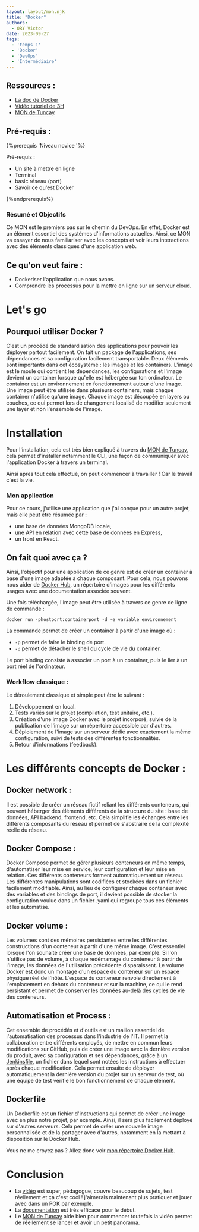 ```yaml
---
layout: layout/mon.njk
title: "Docker"
authors:
  - ORY Victor
date: 2023-09-27
tags:
  - 'temps 1'
  - 'Docker'
  - 'DevOps'
  - 'Intermédiaire'
---
```


## Ressources :

- [La doc de Docker](https://docs.docker.com/)
- [Vidéo tutoriel de 3H](https://www.youtube.com/watch?v=3c-iBn73dDE)
- [MON de Tuncay](../../../2022-2023/Bilgi-Tuncay/mon/Docker.md)

## Pré-requis : 

{%prerequis 'Niveau novice '%}

Pré-requis :

- Un site à mettre en ligne
- Terminal
- basic réseau (port)
- Savoir ce qu'est Docker

{%endprerequis%}

### Résumé et Objectifs 

Ce MON est le premiers pas sur le chemin du DevOps. En effet, Docker est un élément essentiel des systèmes d'informations actuelles. Ainsi, ce MON va essayer de nous familiariser avec les concepts et voir leurs interactions avec des éléments classiques d'une application web.

## Ce qu'on veut faire :

- Dockeriser l'application que nous avons.
- Comprendre les processus pour la mettre en ligne sur un serveur cloud.

# Let's go 

## Pourquoi utiliser Docker ? 

C'est un procédé de standardisation des applications pour pouvoir les déployer partout facilement. On fait un package de l'applications, ses dépendances et sa configuration facilement transportable. Deux éléments sont importants dans cet écosystème : les images et les containers. L'image est le moule qui contient les dépendances, les configurations et l'image devient un container lorsque qu'elle est hébergée sur ton ordinateur. Le container est un environnement en fonctionnement autour d'une image. Une image peut être utilisée dans plusieurs containers, mais chaque container n'utilise qu'une image. Chaque image est découpée en layers ou couches, ce qui permet lors de changement localisé de modifier seulement une layer et non l'ensemble de l'image.  

# Installation 

Pour l'installation, cela est très bien expliqué à travers du [MON de Tuncay](/promos/2022-2023/Bilgi-Tuncay/mon/Docker), cela permet d'installer notamment le CLI, une façon de communiquer avec l'application Docker à travers un terminal.

Ainsi après tout cela effectué, on peut commencer à travailler ! Car le travail c'est la vie.

### Mon application 

Pour ce cours, j'utilise une application que j'ai conçue pour un autre projet, mais elle peut être résumée par :

- une base de données MongoDB locale,
- une API en relation avec cette base de données en Express,
- un front en React.

## On fait quoi avec ça ? 

Ainsi, l'objectif pour une application de ce genre est de créer un container à base d'une image adaptée à chaque composant. Pour cela, nous pouvons nous aider de [Docker Hub](https://hub.docker.com/), un répertoire d'images pour les différents usages avec une documentation associée souvent.

Une fois téléchargée, l'image peut être utilisée à travers ce genre de ligne de commande :

``` shell
docker run -phostport:containerport -d -e variable environnement 
```


La commande permet de créer un container à partir d'une image où :

- `-p` permet de faire le binding de port.
- `-d` permet de détacher le shell du cycle de vie du container.

Le port binding consiste à associer un port à un container, puis le lier à un port réel de l'ordinateur.

### Workflow classique :

Le déroulement classique et simple peut être le suivant :

1. Développement en local.
2. Tests variés sur le projet (compilation, test unitaire, etc.).
3. Création d'une image Docker avec le projet incorporé, suivie de la publication de l'image sur un répertoire accessible par d'autres.
4. Déploiement de l'image sur un serveur dédié avec exactement la même configuration, suivi de tests des différentes fonctionnalités.
5. Retour d'informations (feedback).

# Les différents concepts de Docker :

## Docker network :

Il est possible de créer un réseau fictif reliant les différents conteneurs, qui peuvent héberger des éléments différents de la structure du site : base de données, API backend, frontend, etc. Cela simplifie les échanges entre les différents composants du réseau et permet de s'abstraire de la complexité réelle du réseau.

## Docker Compose :

Docker Compose permet de gérer plusieurs conteneurs en même temps, d'automatiser leur mise en service, leur configuration et leur mise en relation. Ces différents conteneurs forment automatiquement un réseau. Les différentes manipulations sont codifiées et stockées dans un fichier facilement modifiable. Ainsi, au lieu de configurer chaque conteneur avec des variables et des bindings de port, il devient possible de stocker la configuration voulue dans un fichier .yaml qui regroupe tous ces éléments et les automatise.

## Docker volume :

Les volumes sont des mémoires persistantes entre les différentes constructions d'un conteneur à partir d'une même image. C'est essentiel lorsque l'on souhaite créer une base de données, par exemple. Si l'on n'utilise pas de volume, à chaque redémarrage du conteneur à partir de l'image, les données de l'utilisation précédente disparaissent. Le volume Docker est donc un montage d'un espace du conteneur sur un espace physique réel de l'hôte. L'espace du conteneur renvoie directement à l'emplacement en dehors du conteneur et sur la machine, ce qui le rend persistant et permet de conserver les données au-delà des cycles de vie des conteneurs.

## Automatisation et Process :

Cet ensemble de procédés et d'outils est un maillon essentiel de l'automatisation des processus dans l'industrie de l'IT. Il permet la collaboration entre différents employés, de mettre en commun leurs modifications sur GitHub, puis de créer une image avec la dernière version du produit, avec sa configuration et ses dépendances, grâce à un [Jenkinsfile](/promos/2022-2023/Bilgi-Tuncay/mon/Jenkins), un fichier dans lequel sont notées les instructions à effectuer après chaque modification. Cela permet ensuite de déployer automatiquement la dernière version du projet sur un serveur de test, où une équipe de test vérifie le bon fonctionnement de chaque élément.

## Dockerfile

Un Dockerfile est un fichier d'instructions qui permet de créer une image avec en plus notre projet, par exemple. Ainsi, il sera plus facilement déployé sur d'autres serveurs. Cela permet de créer une nouvelle image personnalisée et de la partager avec d'autres, notamment en la mettant à disposition sur le Docker Hub.

Vous ne me croyez pas ? Allez donc voir [mon répertoire Docker Hub](https://hub.docker.com/r/hagard/frontexperisite).

# Conclusion 

- La [vidéo](https://www.youtube.com/watch?v=3c-iBn73dDE) est super, pédagogue, couvre beaucoup de sujets, test réellement et ça c'est cool ! 
j'aimerais maintenant plus pratiquer et jouer avec dans un POK par exemple.
- La [documentation](https://docs.docker.com/) est très efficace pour le début. 
- Le [MON de Tuncay](../../../2022-2023/Bilgi-Tuncay/mon/Docker.md) aide bien pour commencer toutefois la vidéo permet de réellement se lancer et avoir un petit panorama.